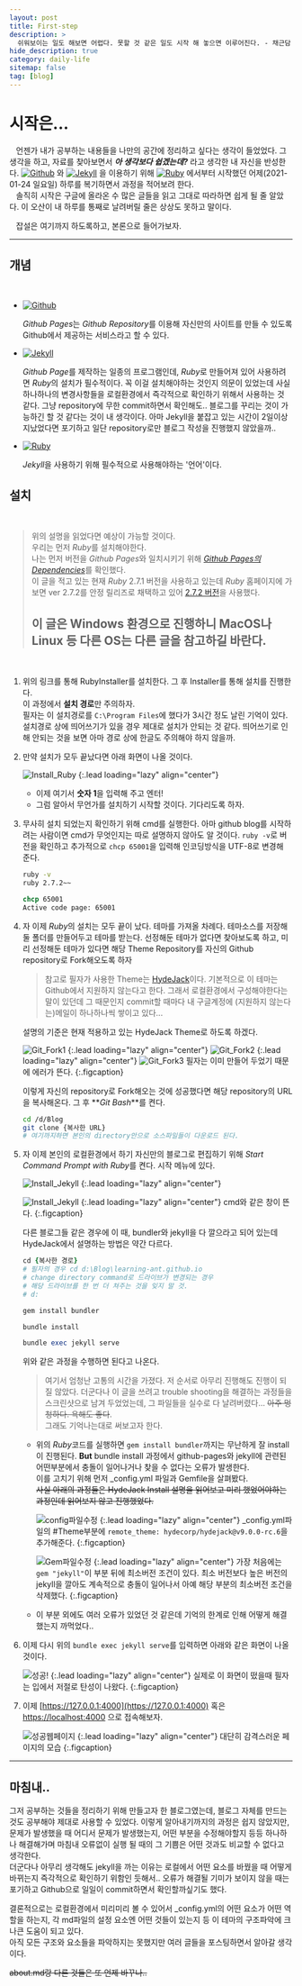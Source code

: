 ```yaml
---
layout: post
title: First-step
description: >
  쉬워보이는 일도 해보면 어렵다. 못할 것 같은 일도 시작 해 놓으면 이루어진다. - 채근담
hide_description: true
category: daily-life
sitemap: false
tag: [blog]
---
```


# 시작은...

&nbsp;&nbsp; 언젠가 내가 공부하는 내용들을 나만의 공간에 정리하고 싶다는 생각이 들었었다. 그 생각을 하고, 자료를 찾아보면서 **_아 생각보다 쉽겠는데?_** 라고 생각한 내 자신을 반성한다.
[![Github](https://img.shields.io/badge/Github-Pages-181717?style=flat-square&logo=Github&logoColor=white)](https://pages.github.com/)
와
[![Jekyll](https://img.shields.io/badge/Jekyll-CC0000?style=flat-square&logo=Jekyll&logoColor=white)](http://jekyllrb-ko.github.io/)
을 이용하기 위해
[![Ruby](https://img.shields.io/badge/Ruby-CC342D?style=flat-square&logo=Ruby&logoColor=white)](https://www.ruby-lang.org/ko/)
에서부터 시작했던 어제(2021-01-24 일요일) 하루를 복기하면서 과정을 적어보려 한다.<br/>
&nbsp;&nbsp; 솔직히 시작은 구글에 올라온 수 많은 글들을 읽고 그대로 따라하면 쉽게 될 줄 알았다. 이 오산이 내 하루를 통째로 날려버릴 줄은 상상도 못하고 말이다.

&nbsp;&nbsp; 잡설은 여기까지 하도록하고, 본론으로 들어가보자.

---

## 개념

<br/>

- [![Github](https://img.shields.io/badge/Github-Pages-181717?style=flat-square&logo=Github&logoColor=white)](https://pages.github.com/)

  *Github Pages*는 *Github Repository*를 이용해 자신만의 사이트를 만들 수 있도록 Github에서 제공하는 서비스라고 할 수 있다.

- [![Jekyll](https://img.shields.io/badge/Jekyll-CC0000?style=flat-square&logo=Jekyll&logoColor=white)](http://jekyllrb-ko.github.io/)

  *Github Page*를 제작하는 일종의 프로그램인데, *Ruby*로 만들어져 있어 사용하려면 *Ruby*의 설치가 필수적이다. 꼭 이걸 설치해야하는 것인지 의문이 있었는데 사실 하나하나의 변경사항들을 로컬환경에서 즉각적으로 확인하기 위해서 사용하는 것 같다. 그냥 repository에 무한 commit하면서 확인해도.. 블로그를 꾸리는 것이 가능하긴 할 것 같다는 것이 내 생각이다. 아마 Jekyll을 붙잡고 있는 시간이 2일이상 지났었다면 포기하고 일단 repository로만 블로그 작성을 진행했지 않았을까..

- [![Ruby](https://img.shields.io/badge/Ruby-CC342D?style=flat-square&logo=Ruby&logoColor=white)](https://www.ruby-lang.org/ko/)

  *Jekyll*을 사용하기 위해 필수적으로 사용해야하는 '언어'이다.

## 설치

<br/>

> 위의 설명을 읽었다면 예상이 가능할 것이다.  
> 우리는 먼저 *Ruby*를 설치해야한다.  
> 나는 먼저 버전을 *Github Pages*와 일치시키기 위해 [_Github Pages의 Dependencies_](https://pages.github.com/versions/)를 확인했다.  
> 이 글을 적고 있는 현재 _Ruby_ 2.7.1 버전을 사용하고 있는데 _Ruby_ 홈페이지에 가보면 ver 2.7.2를 안정 릴리즈로 채택하고 있어 [2.7.2 버전](https://rubyinstaller.org/downloads/)을 사용했다.
>
> ## 이 글은 Windows 환경으로 진행하니 MacOS나 Linux 등 다른 OS는 다른 글을 참고하길 바란다.

<br/>

1.  위의 링크를 통해 RubyInstaller를 설치한다. 그 후 Installer를 통해 설치를 진행한다.  
    이 과정에서 **설치 경로**만 주의하자.  
    필자는 이 설치경로를 `C:\Program Files`에 했다가 3시간 정도 날린 기억이 있다. 설치경로 상에 띄어쓰기가 있을 경우 제대로 설치가 안되는 것 같다. 띄어쓰기로 인해 안되는 것을 보면 아마 경로 상에 한글도 주의해야 하지 않을까.

2.  만약 설치가 모두 끝났다면 아래 화면이 나올 것이다.

    ![Install_Ruby](/assets/img/Get-Start/Install_Ruby2.PNG)
    {:.lead loading="lazy" align="center"}

    - 이제 여기서 **숫자 1**을 입력해 주고 엔터!
    - 그럼 알아서 무언가를 설치하기 시작할 것이다. 기다리도록 하자.

3.  무사히 설치 되었는지 확인하기 위해 cmd를 실행한다. 아마 github blog를 시작하려는 사람이면 cmd가 무엇인지는 따로 설명하지 않아도 알 것이다. `ruby -v`로 버전을 확인하고 추가적으로 `chcp 65001`을 입력해 인코딩방식을 UTF-8로 변경해 준다.

    ```cmd
    ruby -v
    ruby 2.7.2~~

    chcp 65001
    Active code page: 65001
    ```

4.  자 이제 *Ruby*의 설치는 모두 끝이 났다. 테마를 가져올 차례다. 테마소스를 저장해 둘 폴더를 만들어두고 테마를 받는다. 선정해둔 테마가 없다면 찾아보도록 하고, 미리 선정해둔 테마가 있다면 해당 Theme Repository를 자신의 Github repository로 Fork해오도록 하자

    > 참고로 필자가 사용한 Theme는 [HydeJack](https://github.com/hydecorp/hydejack)이다. 기본적으로 이 테마는 Github에서 지원하지 않는다고 한다. 그래서 로컬환경에서 구성해야한다는 말이 있던데 그 때문인지 commit할 때마다 내 구글계정에 (지원하지 않는다는)메일이 하나하나씩 쌓이고 있다...

    설명의 기준은 현재 적용하고 있는 HydeJack Theme로 하도록 하겠다.

    ![Git_Fork1](/assets/img/Get-Start/Git_Fork1.png)
    {:.lead loading="lazy" align="center"}
    ![Git_Fork2](/assets/img/Get-Start/Git_Fork3.png)
    {:.lead loading="lazy" align="center"}
    ![Git_Fork3](/assets/img/Get-Start/Git_Fork4.png)
    필자는 이미 만들어 두었기 때문에 에러가 뜬다.
    {:.figcaption}

    이렇게 자신의 repository로 Fork해오는 것에 성공했다면 해당 repository의 URL을 복사해온다. 그 후 **_Git Bash_**를 켠다.

    ```bash
    cd /d/Blog
    git clone {복사한 URL}
    # 여기까지하면 본인의 directory안으로 소스파일들이 다운로드 된다.
    ```

5.  자 이제 본인의 로컬환경에서 하기 자신만의 블로그로 편집하기 위해 *Start Command Prompt with Ruby*를 켠다. 시작 메뉴에 있다.

    ![Install_Jekyll](/assets/img/Get-Start/Install_Jekyll1.png)
    {:.lead loading="lazy" align="center"}

    ![Install_Jekyll](/assets/img/Get-Start/Install_Jekyll2.PNG)
    {:.lead loading="lazy" align="center"}
    cmd와 같은 창이 뜬다.
    {:.figcaption}

    다른 블로그들 같은 경우에 이 때, bundler와 jekyll을 다 깔으라고 되어 있는데 HydeJack에서 설명하는 방법은 약간 다르다.

    ```ruby
    cd {복사한 경로}
    # 필자의 경우 cd d:\Blog\learning-ant.github.io
    # change directory command로 드라이브가 변경되는 경우
    # 해당 드라이브를 한 번 더 쳐주는 것을 잊지 말 것.
    # d:

    gem install bundler

    bundle install

    bundle exec jekyll serve
    ```

    위와 같은 과정을 수행하면 된다고 나온다.

    > 여기서 엄청난 고통의 시간을 가졌다. 저 순서로 아무리 진행해도 진행이 되질 않았다. 더군다나 이 글을 쓰려고 trouble shooting을 해결하는 과정들을 스크린샷으로 남겨 두었었는데, 그 파일들을 실수로 다 날려버렸다... ~~아주 멍청하다. 욕해도 좋다~~.  
    >  그래도 기억나는대로 써보고자 한다.

    - 위의 *Ruby*코드를 실행하면 `gem install bundler`까지는 무난하게 잘 install이 진행된다. **But** bundle install 과정에서 github-pages와 jekyll에 관련된 어떤부분에서 충돌이 일어나거나 찾을 수 없다는 오류가 발생한다.  
       이를 고치기 위해 먼저 \_config.yml 파일과 Gemfile을 살펴봤다.  
       ~~사실 아래의 과정들은 HydeJack Install 설명을 읽어보고 미리 했었어야하는 과정인데 읽어보지 않고 진행했었다.~~

      ![config파일수정](/assets/img/Get-Start/config.PNG)
      {:.lead loading="lazy" align="center"}
      \_config.yml파일의 #Theme부분에 `remote_theme: hydecorp/hydejack@v9.0.0-rc.6`을 추가해준다.
      {:.figcaption}

      ![Gem파일수정](/assets/img/Get-Start/Gemfile.PNG)
      {:.lead loading="lazy" align="center"}
      가장 처음에는 `gem "jekyll"`이 부분 뒤에 최소버전 조건이 있다. 최소 버전보다 높은 버전의 jekyll을 깔아도 계속적으로 충돌이 일어나서 아예 해당 부분의 최소버전 조건을 삭제했다.
      {:.figcaption}

    - 이 부분 외에도 여러 오류가 있었던 것 같은데 기억의 한계로 인해 어떻게 해결했는지 까먹었다..

6.  이제 다시 위의 `bundle exec jekyll serve`를 입력하면 아래와 같은 화면이 나올 것이다.

    ![성공!](/assets/img/Get-Start/success.PNG)
    {:.lead loading="lazy" align="center"}
    실제로 이 화면이 떴을때 필자는 입에서 저절로 탄성이 나왔다.
    {:.figcaption}

7.  이제 [https://127.0.0.1:4000](https://127.0.0.1:4000) 혹은 [https://localhost:4000](https://localhost:4000) 으로 접속해보자.

    ![성공웹페이지](/assets/img/Get-Start/success-blog.png)
    {:.lead loading="lazy" align="center"}
    대단히 감격스러운 페이지의 모습
    {:.figcaption}

---

## 마침내..

그저 공부하는 것들을 정리하기 위해 만들고자 한 블로그였는데, 블로그 자체를 만드는 것도 공부해야 제대로 사용할 수 있었다. 이렇게 알아내기까지의 과정은 쉽지 않았지만, 문제가 발생했을 때 어디서 문제가 발생했는지, 어떤 부분을 수정해야할지 등등 하나하나 해결해가며 마침내 오류없이 실행 될 때의 그 기쁨은 어떤 것과도 비교할 수 없다고 생각한다.  
더군다나 아무리 생각해도 jekyll을 까는 이유는 로컬에서 어떤 요소를 바꿨을 때 어떻게 바뀌는지 즉각적으로 확인하기 위함인 듯해서.. 오류가 해결될 기미가 보이지 않을 때는 포기하고 Github으로 일일이 commit하면서 확인할까싶기도 했다.

결론적으로는 로컬환경에서 미리미리 볼 수 있어서 \_config.yml의 어떤 요소가 어떤 역할을 하는지, 각 md파일의 설정 요소엔 어떤 것들이 있는지 등 이 테마의 구조파악에 크나큰 도움이 되고 있다.  
아직 모든 구조와 요소들을 파악하지는 못했지만 여러 글들을 포스팅하면서 알아갈 생각이다.

~~about.md랑 다른 것들은 또 언제 바꾸나..~~
